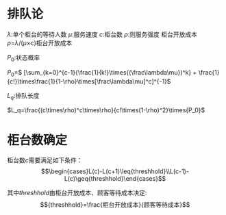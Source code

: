 
# 排队论

$\lambda$:单个柜台的等待人数
$\mu$:服务速度
$c$:柜台数
$\rho$:则服务强度
柜台开放成本
$\rho$=$\lambda$/($\mu$$\times$c)柜台开放成本

$P_0$:状态概率

$P_0$=$ [\sum_{k=0}^{c-1}{\frac{1}{k!}\times{(\frac\lambda\mu})^k} + \frac{1}{c!}\times\frac{1}{1-\rho}\times[\frac\lambda\mu]^c]^{-1}$

$L_q$:排队长度

$L_q=\frac{(c\times\rho)^c\times\rho}{c!\times(1-\rho)^2}\times{P_0}$

# 柜台数确定

柜台数$c$需要满足如下条件：
$$\begin{cases}L(c)-L(c+1)\leq{threshhold}\\L(c-1)-L(c)\geq{threshhold}\end{cases}$$

其中$threshhold$由柜台开放成本、顾客等待成本决定:
$${threshhold}=\frac{柜台开放成本}{顾客等待成本}$$




